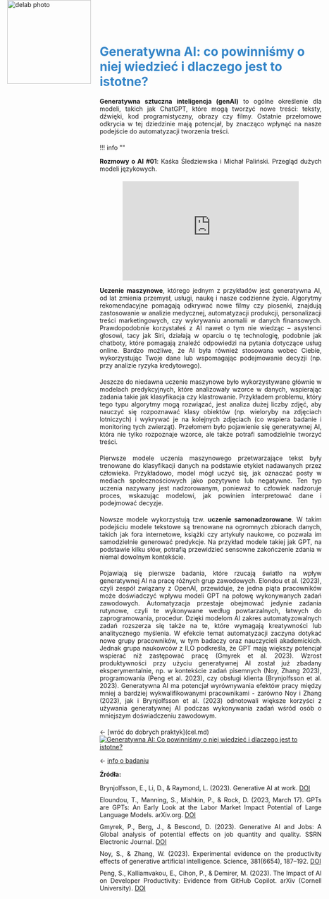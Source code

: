 <div style="position: absolute; top: 0; left: 1.3em; width: 190px; height: 190px; overflow: hidden;">
    <img src="/genai_site/assets/logo2.png" alt="delab photo" style="width: 100%; height: 100%; object-fit: contain; display: block;">
</div>

<h1 style="margin-top: 50px; color: #3485C8"> <b> Generatywna AI: co powinniśmy o niej wiedzieć i dlaczego jest to istotne?</b></h1>

<div style="text-align: justify; margin-bottom: 20px;"> 
<b>Generatywna sztuczna inteligencja (genAI)</b> to ogólne określenie dla modeli, takich jak ChatGPT, które mogą tworzyć nowe treści: teksty, dźwięki, kod programistyczny, obrazy czy filmy. Ostatnie przełomowe odkrycia w tej dziedzinie mają potencjał, by znacząco wpłynąć na nasze podejście do automatyzacji tworzenia treści.
</div>

!!! info ""
    <div style="text-align: justify; margin-bottom: 20px;">
    <b>Rozmowy o AI #01</b>: Kaśka Śledziewska i Michał Paliński. Przegląd dużych modeli językowych. 
    </div>
    <div style="text-align: center;">
        <iframe width="400" height="225" src="https://www.youtube.com/embed/i6ssUfaSbg4" 
        title="YouTube video player" frameborder="0" 
        allow="accelerometer; autoplay; clipboard-write; encrypted-media; gyroscope; picture-in-picture" allowfullscreen>
        </iframe>
    </div>

<div style="text-align: justify; margin-bottom: 20px;"> 
<b>Uczenie maszynowe</b>, którego jednym z przykładów jest generatywna AI, od lat zmienia przemysł, usługi, naukę i nasze codzienne życie. Algorytmy rekomendacyjne pomagają odkrywać nowe filmy czy piosenki, znajdują zastosowanie w analizie medycznej, automatyzacji produkcji, personalizacji treści marketingowych, czy wykrywaniu anomalii w danych finansowych. Prawdopodobnie korzystałeś z AI nawet o tym nie wiedząc – asystenci głosowi, tacy jak Siri, działają w oparciu o tę technologię, podobnie jak chatboty, które pomagają znaleźć odpowiedzi na pytania dotyczące usług online. Bardzo możliwe, że AI była również stosowana wobec Ciebie, wykorzystując Twoje dane lub wspomagając podejmowanie decyzji (np. przy analizie ryzyka kredytowego).
</div>
<div style="text-align: justify; margin-bottom: 20px;"> 
Jeszcze do niedawna uczenie maszynowe było wykorzystywane głównie w modelach predykcyjnych, które analizowały wzorce w danych, wspierając zadania takie jak klasyfikacja czy klastrowanie. Przykładem problemu, który tego typu algorytmy mogą rozwiązać, jest analiza dużej liczby zdjęć, aby nauczyć się rozpoznawać klasy obiektów (np. wieloryby na zdjęciach lotniczych) i wykrywać je na kolejnych zdjęciach (co wspiera badanie i monitoring tych zwierząt). Przełomem było pojawienie się generatywnej AI, która nie tylko rozpoznaje wzorce, ale także potrafi samodzielnie tworzyć treści.
</div>
<div style="text-align: justify; margin-bottom: 20px;"> 
Pierwsze modele uczenia maszynowego przetwarzające tekst były trenowane do klasyfikacji danych na podstawie etykiet nadawanych przez człowieka. Przykładowo, model mógł uczyć się, jak oznaczać posty w mediach społecznościowych jako pozytywne lub negatywne. Ten typ uczenia nazywany jest nadzorowanym, ponieważ to człowiek nadzoruje proces, wskazując modelowi, jak powinien interpretować dane i podejmować decyzje.
</div>
<div style="text-align: justify; margin-bottom: 20px;"> 
Nowsze modele wykorzystują tzw. <b>uczenie samonadzorowane</b>. W takim podejściu modele tekstowe są trenowane na ogromnych zbiorach danych, takich jak fora internetowe, książki czy artykuły naukowe, co pozwala im samodzielnie generować predykcje. Na przykład modele takiej jak GPT, na podstawie kilku słów, potrafią przewidzieć sensowne zakończenie zdania w niemal dowolnym kontekście.
</div>
<div style="text-align: justify; margin-bottom: 20px;"> 
Pojawiają się pierwsze badania, które rzucają światło na wpływ generatywnej AI na pracę różnych grup zawodowych. Elondou et al. (2023), czyli zespół związany z OpenAI, przewiduje, że jedna piąta pracowników może doświadczyć wpływu modeli GPT na połowę wykonywanych zadań zawodowych. Automatyzacja przestaje obejmować jedynie zadania rutynowe, czyli te wykonywane według powtarzalnych, łatwych do zaprogramowania, procedur. Dzięki modelom AI zakres automatyzowalnych zadań rozszerza się także na te, które wymagają kreatywności lub analitycznego myślenia. W efekcie temat automatyzacji zaczyna dotykać nowe grupy pracowników, w tym badaczy oraz nauczycieli akademickich. Jednak grupa naukowców z ILO podkreśla, że GPT mają większy potencjał wspierać niż zastępować pracę (Gmyrek et al. 2023). Wzrost produktywności przy użyciu generatywnej AI został już zbadany eksperymentalnie, np. w kontekście zadań pisemnych (Noy, Zhang 2023), programowania (Peng et al. 2023), czy obsługi klienta (Brynjolfsson et al. 2023). Generatywna AI ma potencjał wyrównywania efektów pracy między mniej a bardziej wykwalifikowanymi pracownikami - zarówno Noy i Zhang (2023), jak i Brynjolfsson et al. (2023) odnotowali większe korzyści z używania generatywnej AI podczas wykonywania zadań wśród osób o mniejszym doświadczeniu zawodowym. 
</div>
← [wróć do dobrych praktyk](cel.md)

<div class='tableauPlaceholder' id='viz1728383682137' style='position: relative'><noscript><a href='#'><img alt='Generatywna AI: Co powinniśmy o niej wiedzieć i dlaczego jest to istotne? ' src='https:&#47;&#47;public.tableau.com&#47;static&#47;images&#47;Ge&#47;GeneratywnaAICopowinnismyoniejwiedziecidlaczegojesttoistotne&#47;GeneratywnaAICopowinnimyoniejwiedzieidlaczegojesttoistotne&#47;1_rss.png' style='border: none' /></a></noscript><object class='tableauViz'  style='display:none;'><param name='host_url' value='https%3A%2F%2Fpublic.tableau.com%2F' /> <param name='embed_code_version' value='3' /> <param name='site_root' value='' /><param name='name' value='GeneratywnaAICopowinnismyoniejwiedziecidlaczegojesttoistotne&#47;GeneratywnaAICopowinnimyoniejwiedzieidlaczegojesttoistotne' /><param name='tabs' value='no' /><param name='toolbar' value='yes' /><param name='static_image' value='https:&#47;&#47;public.tableau.com&#47;static&#47;images&#47;Ge&#47;GeneratywnaAICopowinnismyoniejwiedziecidlaczegojesttoistotne&#47;GeneratywnaAICopowinnimyoniejwiedzieidlaczegojesttoistotne&#47;1.png' /> <param name='animate_transition' value='yes' /><param name='display_static_image' value='yes' /><param name='display_spinner' value='yes' /><param name='display_overlay' value='yes' /><param name='display_count' value='yes' /><param name='language' value='en-GB' /></object></div>                <script type='text/javascript'>                    var divElement = document.getElementById('viz1728383682137');                    var vizElement = divElement.getElementsByTagName('object')[0];                    if ( divElement.offsetWidth > 800 ) { vizElement.style.width='800px';vizElement.style.height='927px';} else if ( divElement.offsetWidth > 500 ) { vizElement.style.width='800px';vizElement.style.height='927px';} else { vizElement.style.width='100%';vizElement.style.height='1027px';}                     var scriptElement = document.createElement('script');                    scriptElement.src = 'https://public.tableau.com/javascripts/api/viz_v1.js';                    vizElement.parentNode.insertBefore(scriptElement, vizElement);                </script>

← [info o badaniu](badanie.md)


<b>Źródła:</b>
<div style="text-align: justify; margin-bottom: 10px;"> 
Brynjolfsson, E., Li, D., & Raymond, L. (2023). Generative AI at work.  <a href="https://doi.org/10.3386/w31161" target="_blank">DOI</a>
</div>
<div style="text-align: justify; margin-bottom: 10px;"> 
Eloundou, T., Manning, S., Mishkin, P., & Rock, D. (2023, March 17). GPTs are GPTs: An Early Look at the Labor Market Impact Potential of Large Language Models. arXiv.org.  <a href="https://arxiv.org/abs/2303.10130" target="_blank">DOI</a>
</div>
<div style="text-align: justify; margin-bottom: 10px;"> 
Gmyrek, P., Berg, J., & Bescond, D. (2023). Generative AI and Jobs: A Global analysis of potential effects on job quantity and quality. SSRN Electronic Journal.  <a href="https://doi.org/10.2139/ssrn.4584219" target="_blank">DOI</a>
</div>
<div style="text-align: justify; margin-bottom: 10px;"> 
Noy, S., & Zhang, W. (2023). Experimental evidence on the productivity effects of generative artificial intelligence. Science, 381(6654), 187–192. <a href="https://doi.org/10.1126/science.adh2586" target="_blank">DOI</a>
</div>
<div style="text-align: justify; margin-bottom: 10px;"> 
Peng, S., Kalliamvakou, E., Cihon, P., & Demirer, M. (2023). The Impact of AI on Developer Productivity: Evidence from GitHub Copilot. arXiv (Cornell University). <a href="https://doi.org/10.48550/arxiv.2302.06590" target="_blank">DOI</a>
</div>
